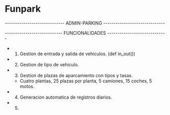 # Funpark
----------------------------- ADMIN-PARKING ------------------------------

---------------------------- FUNCIONALIDADES -----------------------------
- 1. Gestion de entrada y salida de vehiculos. (def in_out())
- 2. Gestion de tipo de vehiculo.
- 3. Gestion de plazas de aparcamiento con tipos y tasas.
    - Cuatro plantas, 25 plazas por planta, 5 camiones, 15 coches, 5 motos.
- 4. Generacion automatica de registros diarios.
- 5. 
